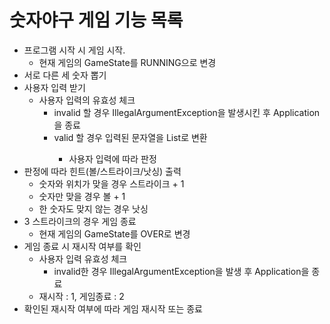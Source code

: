# 숫자야구 게임 기능 목록

+ 프로그램 시작 시 게임 시작. 
  + 현재 게임의 GameState를 RUNNING으로 변경
+ 서로 다른 세 숫자 뽑기
+ 사용자 입력 받기
  + 사용자 입력의 유효성 체크
    + invalid 할 경우 IllegalArgumentException을 발생시킨 후 Application을 종료
    + valid 할 경우 입력된 문자열을 List<Integer>로 변환
      + 사용자 입력에 따라 판정
+ 판정에 따라 힌트(볼/스트라이크/낫싱) 출력
  + 숫자와 위치가 맞을 경우 스트라이크 + 1
  + 숫자만 맞을 경우 볼 + 1
  + 한 숫자도 맞지 않는 경우 낫싱
+ 3 스트라이크의 경우 게임 종료
  + 현재 게임의 GameState를 OVER로 변경
+ 게임 종료 시 재시작 여부를 확인
  + 사용자 입력 유효성 체크
    + invalid한 경우 IllegalArgumentException을 발생 후 Application을 종료
  + 재시작 : 1, 게임종료 : 2 
+ 확인된 재시작 여부에 따라 게임 재시작 또는 종료

  